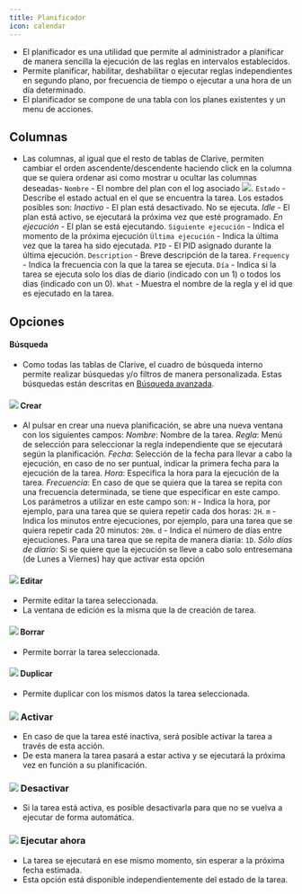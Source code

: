 ```yaml
---
title: Planificador
icon: calendar
---
```

* El planificador es una utilidad que permite al administrador a planificar de manera sencilla la ejecución de las reglas en intervalos establecidos.
* Permite planificar, habilitar, deshabilitar o ejecutar reglas independientes en segundo plano, por frecuencia de tiempo o ejecutar a una hora de un día determinado.
* El planificador se compone de una tabla con los planes existentes y un menu de acciones.

## Columnas
* Las columnas, al igual que el resto de tablas de Clarive, permiten cambiar el orden ascendente/descendente haciendo click en la columna que se quiera ordenar asi como mostrar u ocultar las columnas deseadas-
    `Nombre` - El nombre del plan con el log asociado <img src="/static/images/icons/moredata.svg" />.
    `Estado` - Describe el estado actual en el que se encuentra la tarea. Los estados posibles son:
        *Inactivo* - El plan está desactivado. No se ejecuta.
        *Idle* - El plan está activo, se ejecutará la próxima vez que esté programado.
        *En ejecución* - El plan se está ejecutando.
    `Siguiente ejecución` - Indica el momento de la próxima ejecución
    `Última ejecución` - Indica la última vez que la tarea ha sido ejecutada.
    `PID` - El PID asignado durante la última ejecución.
    `Description` - Breve descripción de la tarea.
    `Frequency` - Indica la frecuencia con la que la tarea se ejecuta.
    `Día` - Indica si la tarea se ejecuta solo los días de diario (indicado con un 1) o todos los dias (indicado con un 0).
    `What` - Muestra el nombre de la regla y el id que es ejecutado en la tarea.


## Opciones

#### Búsqueda
* Como todas las tablas de Clarive, el cuadro de búsqueda interno permite realizar búsquedas y/o filtros de manera personalizada. Estas búsquedas están descritas en [Búsqueda avanzada](getting-started/search-syntax).

#### <img src="/static/images/icons/add.svg" /> Crear
* Al pulsar en crear una nueva planificación, se abre una nueva ventana con los siguientes campos:
    *Nombre*: Nombre de la tarea.
    *Regla*: Menú de selección para seleccionar la regla independiente que se ejecutará según la planificación.
    *Fecha*: Selección de la fecha para llevar a cabo la ejecución, en caso de no ser puntual, indicar la primera fecha para la ejecución de la tarea.
    *Hora*: Especifica la hora para la ejecución de la tarea.
    *Frecuencia*: En caso de que se quiera que la tarea se repita con una frecuencia determinada, se tiene que especificar en este campo. Los parámetros a utilizar en este campo son:
        `H` - Indica la hora, por ejemplo, para una tarea que se quiera repetir cada dos horas: `2H`.
        `m` - Indica  los minutos entre ejecuciones, por ejemplo, para una tarea que se quiera repetir cada 20 minutos: `20m`.
        `d` - Indica el número de días entre ejecuciones. Para una tarea que se repita de manera diaria: `1D`.
    *Sólo días de diario*: Si se quiere que la ejecución se lleve a cabo solo entresemana (de Lunes a Viernes) hay que activar esta opción

#### <img src="/static/images/icons/edit.svg" /> Editar
* Permite editar la tarea seleccionada.
* La ventana de edición es la misma que la de creación de tarea.

#### <img src="/static/images/icons/delete.svg" /> Borrar
* Permite borrar la tarea seleccionada.

#### <img src="/static/images/icons/copy.svg" /> Duplicar
* Permite duplicar con los mismos datos la tarea seleccionada.

### <img src="/static/images/icons/start.svg" />  Activar
* En caso de que la tarea esté inactiva, será posible activar la tarea a través de esta acción.
* De esta manera la tarea pasará a estar activa y se ejecutará la próxima vez en función a su planificación.

### <img src="/static/images/icons/stop.svg" />  Desactivar
* Si la tarea está activa, es posible desactivarla para que no se vuelva a ejecutar de forma automática.

### <img src="/static/images/icons/start.svg" />  Ejecutar ahora
* La tarea se ejecutará en ese mismo momento, sin esperar a la próxima fecha estimada.
* Esta opción está disponible independientemente del estado de la tarea.